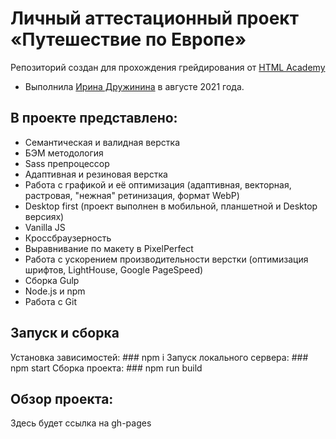 # Личный аттестационный проект «Путешествие по Европе»

Репозиторий создан для прохождения грейдирования от [HTML Academy](https://htmlacademy.ru)

* Выполнила [Ирина Дружинина](https://htmlacademy.ru/profile/hellcat) в августе 2021 года.

## В проекте представлено:

* Семантическая и валидная верстка
* БЭМ методология
* Sass препроцессор
* Адаптивная и резиновая верстка
* Работа с графикой и её оптимизация (адаптивная, векторная, растровая, "нежная" ретинизация, формат WebP)
* Desktop first (проект выполнен в мобильной, планшетной и Desktop версиях)
* Vanilla JS
* Кроссбраузерность
* Выравнивание по макету в PixelPerfect
* Работа с ускорением производительности верстки (оптимизация шрифтов, LightHouse, Google PageSpeed)
* Сборка Gulp
* Node.js и npm
* Работа с Git

## Запуск и сборка

Установка зависимостей: ### npm i
Запуск локального сервера: ### npm start 
Сборка проекта: ### npm run build

## Обзор проекта:
Здесь будет ссылка на gh-pages

